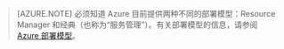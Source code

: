  >[AZURE.NOTE] 必须知道 Azure 目前提供两种不同的部署模型：Resource Manager 和经典（也称为“服务管理”）。有关部署模型的信息，请参阅 [Azure 部署模型](/documentation/articles/azure-classic-rm)。

<!---HONumber=Mooncake_0425_2016-->